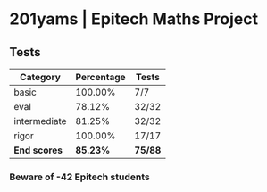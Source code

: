 # 201yams | Epitech Maths Project

## Tests

| Category | Percentage | Tests |
|----------|------------|-------|
| basic | 100.00% | 7/7 |
| eval | 78.12% | 32/32 |
| intermediate | 81.25% | 32/32 |
| rigor | 100.00% | 17/17 |
| **End scores** | **85.23%** | **75/88** |

### Beware of -42 Epitech students
